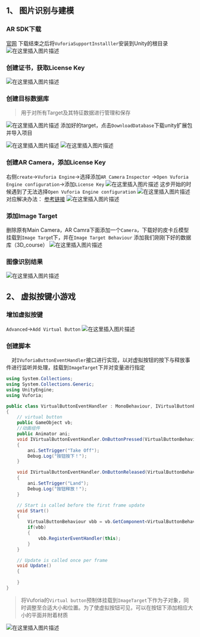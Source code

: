 ## 1、 图片识别与建模
### AR SDK下载
[官网](https://developer.vuforia.com/)
下载结束之后将`VuforiaSupportInstalller`安装到Unity的根目录
![在这里插入图片描述](https://img-blog.csdnimg.cn/20191224123444241.png?x-oss-process=image/watermark,type_ZmFuZ3poZW5naGVpdGk,shadow_10,text_aHR0cHM6Ly9ibG9nLmNzZG4ubmV0L1Bhc3NlbmdlcjMxN18=,size_16,color_FFFFFF,t_70)
### 创建证书，获取License Key
![在这里插入图片描述](https://img-blog.csdnimg.cn/20191224123738445.png?x-oss-process=image/watermark,type_ZmFuZ3poZW5naGVpdGk,shadow_10,text_aHR0cHM6Ly9ibG9nLmNzZG4ubmV0L1Bhc3NlbmdlcjMxN18=,size_16,color_FFFFFF,t_70)
### 创建目标数据库
>用于对所有Target及其特征数据进行管理和保存

![在这里插入图片描述](https://img-blog.csdnimg.cn/20191224124144719.png?x-oss-process=image/watermark,type_ZmFuZ3poZW5naGVpdGk,shadow_10,text_aHR0cHM6Ly9ibG9nLmNzZG4ubmV0L1Bhc3NlbmdlcjMxN18=,size_16,color_FFFFFF,t_70)
添加好的target，点击`DownloadDatabase`下载unity扩展包并导入项目

![在这里插入图片描述](https://img-blog.csdnimg.cn/2019122412385269.png?x-oss-process=image/watermark,type_ZmFuZ3poZW5naGVpdGk,shadow_10,text_aHR0cHM6Ly9ibG9nLmNzZG4ubmV0L1Bhc3NlbmdlcjMxN18=,size_16,color_FFFFFF,t_70)
![在这里插入图片描述](https://img-blog.csdnimg.cn/20191224124533474.png?x-oss-process=image/watermark,type_ZmFuZ3poZW5naGVpdGk,shadow_10,text_aHR0cHM6Ly9ibG9nLmNzZG4ubmV0L1Bhc3NlbmdlcjMxN18=,size_16,color_FFFFFF,t_70)

### 创建AR Camera，添加License Key
右侧`create`->`Vuforia Engine`->选择添加`AR Camera`
`Inspector` ->`Open Vuforia Engine configuration`->添加`License Key`
![在这里插入图片描述](https://img-blog.csdnimg.cn/20191224124702734.png?x-oss-process=image/watermark,type_ZmFuZ3poZW5naGVpdGk,shadow_10,text_aHR0cHM6Ly9ibG9nLmNzZG4ubmV0L1Bhc3NlbmdlcjMxN18=,size_16,color_FFFFFF,t_70)
这步开始的时候遇到了无法选择`Open Vuforia Engine configuration`
![在这里插入图片描述](https://img-blog.csdnimg.cn/20191224125713189.png)
对应解决办法：
[参考链接](https://blog.csdn.net/qq_35768238/article/details/80728931)
![在这里插入图片描述](https://img-blog.csdnimg.cn/20191224125720662.png?x-oss-process=image/watermark,type_ZmFuZ3poZW5naGVpdGk,shadow_10,text_aHR0cHM6Ly9ibG9nLmNzZG4ubmV0L1Bhc3NlbmdlcjMxN18=,size_16,color_FFFFFF,t_70)
### 添加Image Target
删除原有Main Camera，AR Camra下面添加一个`Camera`，下载好的皮卡丘模型挂载到`Image Targe`t下，并在`Image Target Behaviour` 添加我们刚刚下好的数据库（3D_course）
![在这里插入图片描述](https://img-blog.csdnimg.cn/20191224125410362.png?x-oss-process=image/watermark,type_ZmFuZ3poZW5naGVpdGk,shadow_10,text_aHR0cHM6Ly9ibG9nLmNzZG4ubmV0L1Bhc3NlbmdlcjMxN18=,size_16,color_FFFFFF,t_70)
### 图像识别结果
![在这里插入图片描述](https://img-blog.csdnimg.cn/20191224124935657.png?x-oss-process=image/watermark,type_ZmFuZ3poZW5naGVpdGk,shadow_10,text_aHR0cHM6Ly9ibG9nLmNzZG4ubmV0L1Bhc3NlbmdlcjMxN18=,size_16,color_FFFFFF,t_70)
## 2、 虚拟按键小游戏
### 增加虚拟按键
`Advanced`->`Add Virtual Button`
![在这里插入图片描述](https://img-blog.csdnimg.cn/2019122412491962.png?x-oss-process=image/watermark,type_ZmFuZ3poZW5naGVpdGk,shadow_10,text_aHR0cHM6Ly9ibG9nLmNzZG4ubmV0L1Bhc3NlbmdlcjMxN18=,size_16,color_FFFFFF,t_70)
### 创建脚本
&emsp;对`IVuforiaButtonEventHandler`接口进行实现，以对虚拟按钮的按下与释放事件进行监听并处理，挂载到`ImageTarget`下并对变量进行指定
```c#
using System.Collections;
using System.Collections.Generic;
using UnityEngine;
using Vuforia;

public class VirtualButtonEventHandler : MonoBehaviour, IVirtualButtonEventHandler
{
	// virtual button
    public GameObject vb;
    //动画组件
    public Animator ani;
    void IVirtualButtonEventHandler.OnButtonPressed(VirtualButtonBehaviour vb)
    {
        ani.SetTrigger("Take Off");
        Debug.Log("按钮按下！");
    }

    void IVirtualButtonEventHandler.OnButtonReleased(VirtualButtonBehaviour vb)
    {
        ani.SetTrigger("Land");
        Debug.Log("按钮释放！");
    }

    // Start is called before the first frame update
    void Start()
    {
        VirtualButtonBehaviour vbb = vb.GetComponent<VirtualButtonBehaviour>();
        if(vbb)
        {
            vbb.RegisterEventHandler(this);
        }
    }

    // Update is called once per frame
    void Update()
    {
        
    }
}
```
>将Vuforia的`Virtual button`预制体挂载到`ImageTarget`下作为子对象，同时调整至合适大小和位置。为了使虚拟按钮可见，可以在按钮下添加相应大小的平面并附着材质
>
![在这里插入图片描述](https://img-blog.csdnimg.cn/20191224124950596.png?x-oss-process=image/watermark,type_ZmFuZ3poZW5naGVpdGk,shadow_10,text_aHR0cHM6Ly9ibG9nLmNzZG4ubmV0L1Bhc3NlbmdlcjMxN18=,size_16,color_FFFFFF,t_70)


